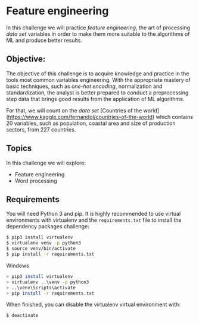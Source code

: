 # Feature engineering

In this challenge we will practice _feature engineering_, the art of processing
_data set_ variables in order to make them more suitable to the algorithms
of ML and produce better results.

## Objective:

The objective of this challenge is to acquire knowledge and practice in the tools
most common variables engineering. With the appropriate mastery of
basic techniques, such as _one-hot encoding_, normalization and standardization,
the analyst is better prepared to conduct a preprocessing step
data that brings good results from the application of ML algorithms.

For that, we will count on the _data set_ [Countries of the world] (https://www.kaggle.com/fernandol/countries-of-the-world)
which contains 20 variables, such as population, coastal area and size of production sectors, from 227 countries.

## Topics

In this challenge we will explore:

* Feature engineering
* Word processing

## Requirements

You will need Python 3 and pip. It is highly recommended to use virtual environments
with virtualenv and the `requirements.txt` file to install the dependency packages
challenge:

```bash
$ pip3 install virtualenv
$ virtualenv venv -p python3
$ source venv/bin/activate
$ pip install -r requirements.txt
```

Windows

```bash
> pip3 install virtualenv
> virtualenv ..\venv -p python3
> ..\venv\Scripts\activate
> pip install -r requirements.txt
```

When finished, you can disable the virtualenv virtual environment with:

```bash
$ deactivate
```
